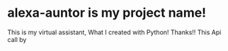 # alexa-auntor is my project name!
This is my virtual assistant, What I created with Python!
Thanks!!
This Api call
by 
